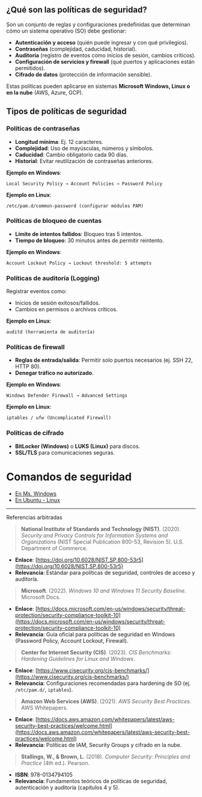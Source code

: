 ## **¿Qué son las políticas de seguridad?**  
Son un conjunto de reglas y configuraciones predefinidas que determinan cómo un sistema operativo (SO) debe gestionar:  
- **Autenticación y acceso** (quién puede ingresar y con qué privilegios).  
- **Contraseñas** (complejidad, caducidad, historial).  
- **Auditoría** (registro de eventos como inicios de sesión, cambios críticos).  
- **Configuración de servicios y firewall** (qué puertos y aplicaciones están permitidos).  
- **Cifrado de datos** (protección de información sensible).  

Estas políticas pueden aplicarse en sistemas **Microsoft Windows, Linux o en la nube** (AWS, Azure, GCP).

## **Tipos de políticas de seguridad**  

### **Políticas de contraseñas**  
- **Longitud mínima**: Ej. 12 caracteres.  
- **Complejidad**: Uso de mayúsculas, números y símbolos.  
- **Caducidad**: Cambio obligatorio cada 90 días.  
- **Historial**: Evitar reutilización de contraseñas anteriores.  

**Ejemplo en Windows**:  
```  
Local Security Policy → Account Policies → Password Policy  
```  
**Ejemplo en Linux**:  
```  
/etc/pam.d/common-password (configurar módulos PAM)  
```  

### **Políticas de bloqueo de cuentas**  
- **Límite de intentos fallidos**: Bloqueo tras 5 intentos.  
- **Tiempo de bloqueo**: 30 minutos antes de permitir reintento.  

**Ejemplo en Windows**:  
```  
Account Lockout Policy → Lockout threshold: 5 attempts  
```  

### **Políticas de auditoría (Logging)**  
Registrar eventos como:  
- Inicios de sesión exitosos/fallidos.  
- Cambios en permisos o archivos críticos.  

**Ejemplo en Linux**:  
```  
auditd (herramienta de auditoría)  
```  

### **Políticas de firewall**  
- **Reglas de entrada/salida**: Permitir solo puertos necesarios (ej. SSH 22, HTTP 80).  
- **Denegar tráfico no autorizado**.  

**Ejemplo en Windows**:  
```  
Windows Defender Firewall → Advanced Settings  
```  
**Ejemplo en Linux**:  
```  
iptables / ufw (Uncomplicated Firewall)  
```  

### **Políticas de cifrado**  
- **BitLocker (Windows)** o **LUKS (Linux)** para discos.  
- **SSL/TLS** para comunicaciones seguras.  

# Comandos de seguridad 

- [En Ms. Windows](comandos_seguridad_windows.md)
- [En Ubuntu - Linux](comandos_seguridad_linux.md)

______________

Referencias arbitradas 

> **National Institute of Standards and Technology (NIST)**. (2020). *Security and Privacy Controls for Information Systems and Organizations* (NIST Special Publication 800-53, Revision 5). U.S. Department of Commerce.  
   - **Enlace**: [https://doi.org/10.6028/NIST.SP.800-53r5](https://doi.org/10.6028/NIST.SP.800-53r5)  
   - **Relevancia**: Estándar para políticas de seguridad, controles de acceso y auditoría.  

> **Microsoft**. (2022). *Windows 10 and Windows 11 Security Baseline*. Microsoft Docs.  
   - **Enlace**: [https://docs.microsoft.com/en-us/windows/security/threat-protection/security-compliance-toolkit-10](https://docs.microsoft.com/en-us/windows/security/threat-protection/security-compliance-toolkit-10)  
   - **Relevancia**: Guía oficial para políticas de seguridad en Windows (Password Policy, Account Lockout, Firewall).  

> **Center for Internet Security (CIS)**. (2023). *CIS Benchmarks: Hardening Guidelines for Linux and Windows*.  
   - **Enlace**: [https://www.cisecurity.org/cis-benchmarks/](https://www.cisecurity.org/cis-benchmarks/)  
   - **Relevancia**: Configuraciones recomendadas para hardening de SO (ej. `/etc/pam.d/`, `iptables`).  

> **Amazon Web Services (AWS)**. (2021). *AWS Security Best Practices*. AWS Whitepapers.  
   - **Enlace**: [https://docs.aws.amazon.com/whitepapers/latest/aws-security-best-practices/welcome.html](https://docs.aws.amazon.com/whitepapers/latest/aws-security-best-practices/welcome.html)  
   - **Relevancia**: Políticas de IAM, Security Groups y cifrado en la nube.  

> **Stallings, W., & Brown, L.** (2018). *Computer Security: Principles and Practice* (4th ed.). Pearson.  
   - **ISBN**: 978-0134794105  
   - **Relevancia**: Fundamentos teóricos de políticas de seguridad, autenticación y auditoría (capítulos 4 y 5).  
